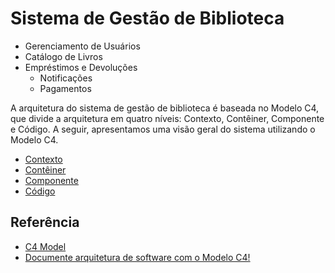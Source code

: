# Sistema de Gestão de Biblioteca

- Gerenciamento de Usuários
- Catálogo de Livros
- Empréstimos e Devoluções
  - Notificações
  - Pagamentos

A arquitetura do sistema de gestão de biblioteca é baseada no Modelo C4, que divide a arquitetura em quatro níveis: Contexto, Contêiner, Componente e Código. A seguir, apresentamos uma visão geral do sistema utilizando o Modelo C4.

- [Contexto](contexto.puml)
- [Contêiner](container.puml)
- [Componente](componente-api.puml)
- [Código](codigo.puml)

## Referência

- [C4 Model](https://c4model.com/)
- [Documente arquitetura de software com o Modelo C4!](https://youtu.be/lI2gOnIlsHM?si=YtvjnHa7g-0n7AdJ)